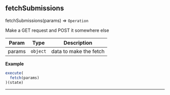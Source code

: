 ## fetchSubmissions

fetchSubmissions(params) ⇒ <code>Operation</code>

Make a GET request and POST it somewhere else


| Param | Type | Description |
| --- | --- | --- |
| params | <code>object</code> | data to make the fetch |

**Example**  
```js
execute(
  fetch(params)
)(state)
```

* * *

